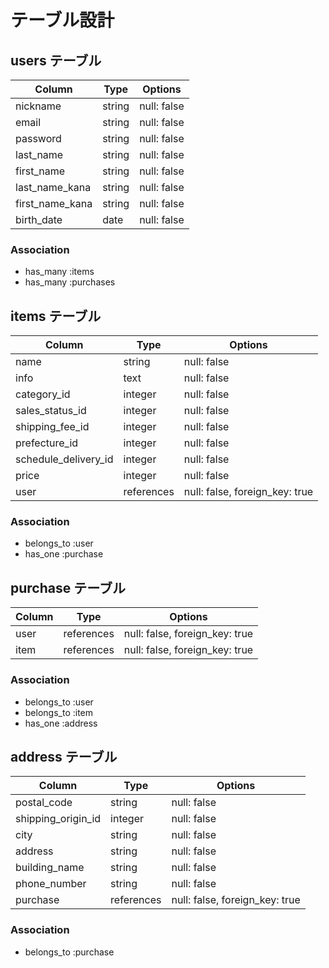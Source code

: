 # テーブル設計

## users テーブル

| Column                  | Type   | Options     |
| ----------------------- | ------ | ----------- |
| nickname                | string | null: false |
| email                   | string | null: false |
| password                | string | null: false |
| last_name               | string | null: false |
| first_name              | string | null: false |
| last_name_kana          | string | null: false |
| first_name_kana         | string | null: false |
| birth_date              | date   | null: false |

### Association

- has_many :items
- has_many :purchases

## items テーブル

| Column                  | Type        | Options                        |
| ----------------------- | ------      | ------------------------------ |
| name                    | string      | null: false                    |
| info                    | text        | null: false                    |
| category_id             | integer     | null: false                    |
| sales_status_id         | integer     | null: false                    |
| shipping_fee_id         | integer     | null: false                    |
| prefecture_id           | integer     | null: false                    | 
| schedule_delivery_id    | integer     | null: false                    |
| price                   | integer     | null: false                    |
| user                    | references  | null: false, foreign_key: true |


### Association

- belongs_to :user
- has_one :purchase

## purchase テーブル

| Column     | Type       | Options                        |
| ---------- | ---------- | ------------------------------ |
| user       | references | null: false, foreign_key: true |
| item       | references | null: false, foreign_key: true |

### Association

- belongs_to :user
- belongs_to :item
- has_one :address

## address テーブル

| Column             | Type       | Options                        |
| -------------      | ---------- | ------------------------------ |
| postal_code        | string     | null: false                    |
| shipping_origin_id | integer    | null: false                    |
| city               | string     | null: false                    |
| address            | string     | null: false                    |
| building_name      | string     | null: false                    |
| phone_number       | string     | null: false                    |
| purchase           | references | null: false, foreign_key: true |


### Association

- belongs_to :purchase
